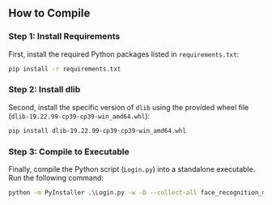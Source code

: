 ## How to Compile

### Step 1: Install Requirements

First, install the required Python packages listed in `requirements.txt`:

```bash
pip install -r requirements.txt
```
###  Step 2: Install dlib

Second, install the specific version of `dlib` using the provided wheel file (`dlib-19.22.99-cp39-cp39-win_amd64.whl`):
```bash
pip install dlib-19.22.99-cp39-cp39-win_amd64.whl
```

### Step 3: Compile to Executable

Finally, compile the Python script (`Login.py`) into a standalone executable. Run the following command:

```bash
python -m PyInstaller .\Login.py -w -D --collect-all face_recognition_models --icon logo.ico
```

